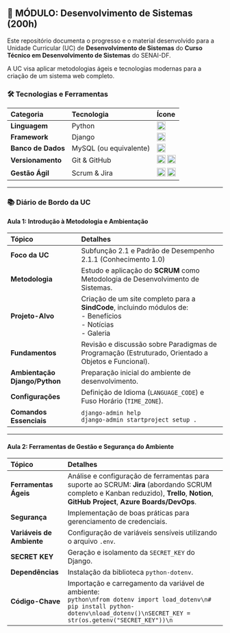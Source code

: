 ## 🚀 MÓDULO: Desenvolvimento de Sistemas (200h)

Este repositório documenta o progresso e o material desenvolvido para a Unidade Curricular (UC) de **Desenvolvimento de Sistemas** do **Curso Técnico em Desenvolvimento de Sistemas** do SENAI-DF.

A UC visa aplicar metodologias ágeis e tecnologias modernas para a criação de um sistema web completo.

### 🛠️ Tecnologias e Ferramentas

| Categoria | Tecnologia | Ícone |
| :--- | :--- | :--- |
| **Linguagem** | Python | <img src="https://img.shields.io/badge/Python-3776AB?style=flat-square&logo=python&logoColor=white" alt="Python" height="20"/> |
| **Framework** | Django | <img src="https://img.shields.io/badge/Django-092E20?style=flat-square&logo=django&logoColor=white" alt="Django" height="20"/> |
| **Banco de Dados** | MySQL (ou equivalente) | <img src="https://img.shields.io/badge/MySQL-4479A1?style=flat-square&logo=mysql&logoColor=white" alt="MySQL" height="20"/> |
| **Versionamento** | Git & GitHub | <img src="https://img.shields.io/badge/Git-F05032?style=flat-square&logo=git&logoColor=white" alt="Git" height="20"/> <img src="https://img.shields.io/badge/GitHub-100000?style=flat-square&logo=github&logoColor=white" alt="GitHub" height="20"/> |
| **Gestão Ágil** | Scrum & Jira | <img src="https://img.shields.io/badge/Scrum-004A7F?style=flat-square&logo=scrumalliance&logoColor=white" alt="Scrum" height="20"/> <img src="https://img.shields.io/badge/Jira-0052CC?style=flat-square&logo=jira&logoColor=white" alt="Jira" height="20"/> |

---

### 📚 Diário de Bordo da UC

#### **Aula 1: Introdução à Metodologia e Ambientação**

| Tópico | Detalhes |
| :--- | :--- |
| **Foco da UC** | Subfunção 2.1 e Padrão de Desempenho 2.1.1 (Conhecimento 1.0) |
| **Metodologia** | Estudo e aplicação do **SCRUM** como Metodologia de Desenvolvimento de Sistemas. |
| **Projeto-Alvo** | Criação de um site completo para a **SindCode**, incluindo módulos de: <br> - Benefícios <br> - Notícias <br> - Galeria |
| **Fundamentos** | Revisão e discussão sobre Paradigmas de Programação (Estruturado, Orientado a Objetos e Funcional). |
| **Ambientação Django/Python** | Preparação inicial do ambiente de desenvolvimento. |
| **Configurações** | Definição de Idioma (`LANGUAGE_CODE`) e Fuso Horário (`TIME_ZONE`). |
| **Comandos Essenciais** | `django-admin help` <br> `django-admin startproject setup .` |

---

#### **Aula 2: Ferramentas de Gestão e Segurança do Ambiente**

| Tópico | Detalhes |
| :--- | :--- |
| **Ferramentas Ágeis** | Análise e configuração de ferramentas para suporte ao SCRUM: **Jira** (abordando SCRUM completo e Kanban reduzido), **Trello**, **Notion**, **GitHub Project**, **Azure Boards/DevOps**. |
| **Segurança** | Implementação de boas práticas para gerenciamento de credenciais. |
| **Variáveis de Ambiente** | Configuração de variáveis sensíveis utilizando o arquivo `.env`. |
| **SECRET KEY** | Geração e isolamento da `SECRET_KEY` do Django. |
| **Dependências** | Instalação da biblioteca `python-dotenv`. |
| **Código-Chave** | Importação e carregamento da variável de ambiente: <br>```python\nfrom dotenv import load_dotenv\n# pip install python-dotenv\nload_dotenv()\nSECRET_KEY = str(os.getenv("SECRET_KEY"))\n``` |